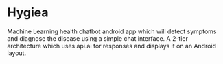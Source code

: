 # Hygiea

Machine Learning health chatbot android app which will detect symptoms and diagnose the
disease using a simple chat interface. A 2-tier architecture which uses api.ai for responses and
displays it on an Android layout.
